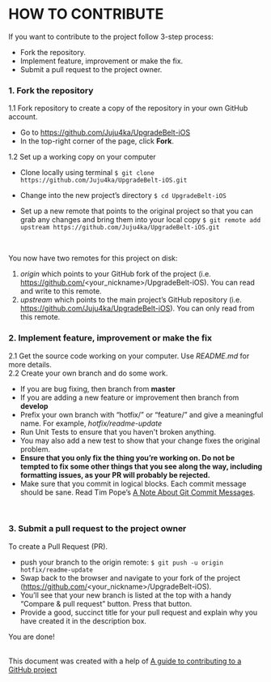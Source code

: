 # HOW TO CONTRIBUTE

If you want to contribute to the project follow 3-step process:
* Fork the repository.
* Implement feature, improvement or make the fix.
* Submit a pull request to the project owner.


### 1. Fork the repository

1.1 Fork repository to create a copy of the repository in your own GitHub account. 

* Go to https://github.com/Juju4ka/UpgradeBelt-iOS
* In the top-right corner of the page, click **Fork**.

1.2 Set up a working copy on your computer

* Clone locally using terminal 
`$ git clone https://github.com/Juju4ka/UpgradeBelt-iOS.git`

* Change into the new project’s directory 
`$ cd UpgradeBelt-iOS`

* Set up a new remote that points to the original project so that you can grab any changes and bring them into your local copy
`$ git remote add upstream https://github.com/Juju4ka/UpgradeBelt-iOS.git`
<br/>

You now have two remotes for this project on disk:

1. *origin* which points to your GitHub fork of the project (i.e. https://github.com/<your_nickname>/UpgradeBelt-iOS). You can read and write to this remote.
2. *upstream* which points to the main project’s GitHub repository (i.e. https://github.com/Juju4ka/UpgradeBelt-iOS). You can only read from this remote.

### 2. Implement feature, improvement or make the fix

2.1 Get the source code working on your computer. Use *README.md* for more details. <br/>
2.2 Create your own branch and do some work. <br/>
* If you are bug fixing, then branch from **master**
* If you are adding a new feature or improvement then branch from **develop**
* Prefix your own branch with “hotfix/” or “feature/” and give a meaningful name. For example, *hotfix/readme-update*
* Run Unit Tests to ensure that you haven't broken anything.
* You may also add a new test to show that your change fixes the original problem.
* **Ensure that you only fix the thing you’re working on. Do not be tempted to fix some other things that you see along the way, including formatting issues, as your PR will probably be rejected.**
* Make sure that you commit in logical blocks. Each commit message should be sane. Read Tim Pope’s [A Note About Git Commit Messages](http://tbaggery.com/2008/04/19/a-note-about-git-commit-messages.html).

<br/>

### 3. Submit a pull request to the project owner

To create a Pull Request (PR).
* push your branch to the origin remote:
`$ git push -u origin hotfix/readme-update`
* Swap back to the browser and navigate to your fork of the project (https://github.com/<your_nickname>/UpgradeBelt-iOS).
* You’ll see that your new branch is listed at the top with a handy “Compare & pull request” button. Press that button.
* Provide a good, succinct title for your pull request and explain why you have created it in the description box.

You are done!

<br/>
This document was created with a help of <a href="http://tiny.cc/j1kumz">A guide to contributing to a GitHub project</a>
